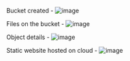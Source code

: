 Bucket created - ![image](https://github.com/user-attachments/assets/0fedc6cd-4464-4899-b7f1-c02158431643)

Files on the bucket - ![image](https://github.com/user-attachments/assets/ea060ca2-6e6a-4afc-9146-be732e0253ef)

Object details - ![image](https://github.com/user-attachments/assets/b4de033a-611c-4641-8376-925fa64e577d)

Static website hosted on cloud - ![image](https://github.com/user-attachments/assets/fa59d2e4-ec9f-4a48-a28d-ae9f10bbd47d)




